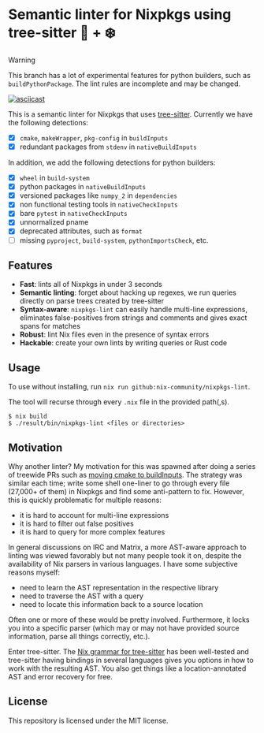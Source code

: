 # Semantic linter for Nixpkgs using tree-sitter 🌳 + ❄️

> [!WARNING]
> This branch has a lot of experimental features for python builders, such as `buildPythonPackage`.
> The lint rules are incomplete and may be changed.

[![asciicast](https://asciinema.org/a/523585.svg)](https://asciinema.org/a/523585)

This is a semantic linter for Nixpkgs that uses
[tree-sitter](https://tree-sitter.github.io/tree-sitter/).  Currently
we have the following detections:

- [x] `cmake`, `makeWrapper`, `pkg-config` in `buildInputs`
- [x] redundant packages from `stdenv` in `nativeBuildInputs`

In addition, we add the following detections for python builders:

- [x] `wheel` in `build-system`
- [x] python packages in `nativeBuildInputs`
- [x] versioned packages like `numpy_2` in `dependencies`
- [x] non functional testing tools in `nativeCheckInputs`
- [x] bare `pytest` in `nativeCheckInputs`
- [x] unnormalized pname
- [x] deprecated attributes, such as `format`
- [ ] missing `pyproject`, `build-system`, `pythonImportsCheck`, etc.

## Features
- **Fast**: lints all of Nixpkgs in under 3 seconds
- **Semantic linting**: forget about hacking up regexes, we run
  queries directly on parse trees created by tree-sitter
- **Syntax-aware**: `nixpkgs-lint` can easily handle multi-line
  expressions, eliminates false-positives from strings and comments
  and gives exact spans for matches
- **Robust**: lint Nix files even in the presence of syntax errors
- **Hackable**: create your own lints by writing queries or Rust code

## Usage
To use without installing, run `nix run github:nix-community/nixpkgs-lint`.

The tool will recurse through every `.nix` file in the
provided path(,s).
```ShellSession
$ nix build 
$ ./result/bin/nixpkgs-lint <files or directories>
```

## Motivation
Why another linter?  My motivation for this was spawned after doing a
series of treewide PRs such as [moving cmake to
buildInputs](https://github.com/NixOS/nixpkgs/pull/108022).  The
strategy was similar each time; write some shell one-liner to go
through every file (27,000+ of them) in Nixpkgs and find some anti-pattern to fix.
However, this is quickly problematic for multiple reasons:

- it is hard to account for multi-line expressions
- it is hard to filter out false positives
- it is hard to query for more complex features

In general discussions on IRC and Matrix, a more AST-aware approach to
linting was viewed favorably but not many people took it on, despite
the availability of Nix parsers in various languages.  I have some
subjective reasons myself:

- need to learn the AST representation in the respective library
- need to traverse the AST with a query
- need to locate this information back to a source location

Often one or more of these would be pretty involved.  Furthermore, it
locks you into a specific parser (which may or may not have provided
source information, parse all things correctly, etc.).

Enter tree-sitter.  The [Nix grammar for
tree-sitter](https://github.com/cstrahan/tree-sitter-nix) has been
well-tested and tree-sitter having bindings in several languages gives
you options in how to work with the resulting AST.  You also get
things like a location-annotated AST and error recovery for free.

## License
This repository is licensed under the MIT license.
